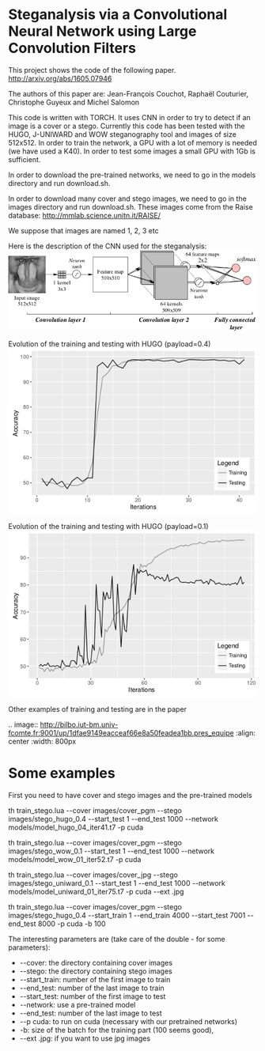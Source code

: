 # Steganalysis via a Convolutional Neural Network using Large Convolution Filters

This project shows the code of the following paper.
http://arxiv.org/abs/1605.07946

The authors of this paper are:
Jean-François Couchot, Raphaël Couturier, Christophe Guyeux and Michel Salomon

This code is written with TORCH. It uses CNN in order to try to detect if an image is a cover or a stego. Currently this code has been tested with the HUGO, J-UNIWARD and WOW steganography tool and images of size 512x512. In order to train the network, a GPU with a lot of memory is needed (we have used a K40). In order to test some images a small GPU with 1Gb is sufficient.


In order to download the pre-trained networks, we need to go in the models directory and run download.sh.

In order to download many cover and stego images, we need to go in the images directory and run download.sh. These images come from the Raise database: http://mmlab.science.unitn.it/RAISE/

We suppose that images are named 1, 2, 3 etc


Here is the description of the CNN used for the steganalysis:
![alt text](doc/cnn.png "CNN for steganalysis")


Evolution of the training and testing with HUGO (payload=0.4)
![alt text](doc/Training_hugo_04.png "HUGO payload=0.4")

Evolution of the training and testing with HUGO (payload=0.1)
![alt text](doc/Training_hugo_01.png "HUGO payload=0.1")

Other examples of training and testing are in the paper


.. image::  http://bilbo.iut-bm.univ-fcomte.fr:9001/up/1dfae9149eacceaf66e8a50feadea1bb.pres_equipe 
   :align: center
   :width: 800px

# Some examples

First you need to have cover and stego images and the pre-trained models

th train_stego.lua --cover images/cover_pgm  --stego images/stego_hugo_0.4  --start_test 1 --end_test 1000 --network models/model_hugo_04_iter41.t7 -p cuda 

th train_stego.lua --cover images/cover_pgm  --stego images/stego_wow_0.1  --start_test 1 --end_test 1000 --network models/model_wow_01_iter52.t7 -p cuda

th train_stego.lua --cover images/cover_jpg  --stego images/stego_uniward_0.1  --start_test 1 --end_test 1000 --network models/model_uniward_01_iter75.t7 -p cuda --ext .jpg

th train_stego.lua --cover images/cover_pgm  --stego images/stego_hugo_0.4  --start_train 1 --end_train 4000 --start_test 7001 --end_test 8000 -p cuda  -b 100

The interesting parameters are (take care of the double - for some parameters):
- --cover: the directory containing cover images
- --stego: the directory containing stego images
- --start_train: number of the first image to train
- --end_test: number of the last image to train
- --start_test: number of the first image to test
- --network: use a pre-trained model
- --end_test: number of the last image to test
- --p cuda: to run on cuda (necessary with our pretrained networks)
- -b: size of the batch for the training part (100 seems good), 
- --ext .jpg: if you want to use jpg images
